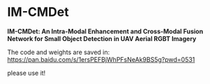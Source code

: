 # IM-CMDet
**IM-CMDet: An Intra-Modal Enhancement and Cross-Modal Fusion Network for Small Object Detection in UAV Aerial RGBT Imagery**

The code and weights are saved in: https://pan.baidu.com/s/1ersPEFBjWhPFsNeAk9BS5g?pwd=0531

please use it!
